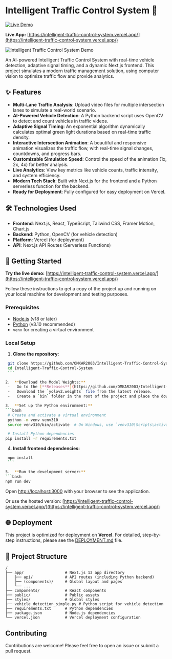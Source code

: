 # Intelligent Traffic Control System 🚦

[![Live Demo](https://img.shields.io/badge/Live%20Demo-View%20App-blue?style=for-the-badge)](https://intelligent-traffic-control-system.vercel.app/)

**Live App:** [https://intelligent-traffic-control-system.vercel.app/](https://intelligent-traffic-control-system.vercel.app/)

![Intelligent Traffic Control System Demo](<./images/down/1.jpeg>)

An AI-powered Intelligent Traffic Control System with real-time vehicle detection, adaptive signal timing, and a dynamic Next.js frontend. This project simulates a modern traffic management solution, using computer vision to optimize traffic flow and provide analytics.

## ✨ Features

-   **Multi-Lane Traffic Analysis**: Upload video files for multiple intersection lanes to simulate a real-world scenario.
-   **AI-Powered Vehicle Detection**: A Python backend script uses OpenCV to detect and count vehicles in traffic videos.
-   **Adaptive Signal Timing**: An exponential algorithm dynamically calculates optimal green light durations based on real-time traffic density.
-   **Interactive Intersection Animation**: A beautiful and responsive animation visualizes the traffic flow, with real-time signal changes, countdowns, and progress bars.
-   **Customizable Simulation Speed**: Control the speed of the animation (1x, 2x, 4x) for better analysis.
-   **Live Analytics**: View key metrics like vehicle counts, traffic intensity, and system efficiency.
-   **Modern Tech Stack**: Built with Next.js for the frontend and a Python serverless function for the backend.
-   **Ready for Deployment**: Fully configured for easy deployment on Vercel.

## 🛠️ Technologies Used

-   **Frontend**: Next.js, React, TypeScript, Tailwind CSS, Framer Motion, Chart.js
-   **Backend**: Python, OpenCV (for vehicle detection)
-   **Platform**: Vercel (for deployment)
-   **API**: Next.js API Routes (Serverless Functions)

## 🚀 Getting Started

**Try the live demo:** [https://intelligent-traffic-control-system.vercel.app/](https://intelligent-traffic-control-system.vercel.app/)

Follow these instructions to get a copy of the project up and running on your local machine for development and testing purposes.

### Prerequisites

-   [Node.js](httpss://nodejs.org/en/) (v18 or later)
-   [Python](httpss://www.python.org/downloads/) (v3.10 recommended)
-   `venv` for creating a virtual environment

### Local Setup

1.  **Clone the repository:**
   ```bash
    git clone https://github.com/OMKAR2003/Intelligent-Traffic-Control-System.git
    cd Intelligent-Traffic-Control-System
    ```

2.  **Download the Model Weights:**
    -   Go to the [**Releases**](https://github.com/OMKAR2003/Intelligent-Traffic-Control-System/releases) page of this repository.
    -   Download the `yolov2.weights` file from the latest release.
    -   Create a `bin` folder in the root of the project and place the downloaded `yolov2.weights` file inside it. The final path should be `./bin/yolov2.weights`.

3.  **Set up the Python environment:**
   ```bash
    # Create and activate a virtual environment
    python -m venv venv310
    source venv310/bin/activate  # On Windows, use `venv310\Scripts\activate`

    # Install Python dependencies
   pip install -r requirements.txt
   ```

4.  **Install frontend dependencies:**
   ```bash
    npm install
    ```

5.  **Run the development server:**
   ```bash
   npm run dev
   ```

Open [http://localhost:3000](http://localhost:3000) with your browser to see the application.

Or use the hosted version: [https://intelligent-traffic-control-system.vercel.app/](https://intelligent-traffic-control-system.vercel.app/)

## 🌐 Deployment

This project is optimized for deployment on **Vercel**. For detailed, step-by-step instructions, please see the [DEPLOYMENT.md](DEPLOYMENT.md) file.

## 📂 Project Structure

```
/
├── app/                  # Next.js 13 app directory
│   ├── api/              # API routes (including Python backend)
│   ├── (components)/     # Global layout and pages
│   └── ...
├── components/           # React components
├── public/               # Public assets
├── styles/               # Global styles
├── vehicle_detection_simple.py # Python script for vehicle detection
├── requirements.txt      # Python dependencies
├── package.json          # Node.js dependencies
└── vercel.json           # Vercel deployment configuration
```

## Contributing

Contributions are welcome! Please feel free to open an issue or submit a pull request.

